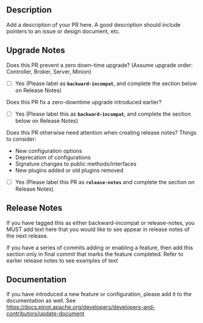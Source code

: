 ## Description
Add a description of your PR here.
A good description should include pointers to an issue or design document, etc.
## Upgrade Notes
Does this PR prevent a zero down-time upgrade? (Assume upgrade order: Controller, Broker, Server, Minion)
* [ ] Yes (Please label as **<code>backward-incompat</code>**, and complete the section below on Release Notes)

Does this PR fix a zero-downtime upgrade introduced earlier?
* [ ] Yes (Please label this as **<code>backward-incompat</code>**, and complete the section below on Release Notes)

Does this PR otherwise need attention when creating release notes? Things to consider:
- New configuration options
- Deprecation of configurations
- Signature changes to public methods/interfaces
- New plugins added or old plugins removed
* [ ] Yes (Please label this PR as **<code>release-notes</code>** and complete the section on Release Notes)
## Release Notes
If you have tagged this as either backward-incompat or release-notes,
you MUST add text here that you would like to see appear in release notes of the
next release.

If you have a series of commits adding or enabling a feature, then
add this section only in final commit that marks the feature completed.
Refer to earlier release notes to see examples of text

## Documentation
If you have introduced a new feature or configuration, please add it to the documentation as well.
See https://docs.pinot.apache.org/developers/developers-and-contributors/update-document
